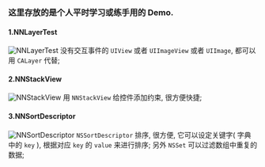 ### 这里存放的是个人平时学习或练手用的 Demo.

####  1.NNLayerTest  
![NNLayerTest](https://github.com/liuzhongning/NNLearn/tree/master/NNLayerTest) 没有交互事件的 `UIView` 或者 `UIImageView` 或者 `UIImage`, 都可以用 `CALayer` 代替;

####  2.NNStackView  
![NNStackView](https://github.com/liuzhongning/NNLearn/tree/master/NNStackView) 用 `NNStackView` 给控件添加约束, 很方便快捷;

####  3.NNSortDescriptor  
![NNSortDescriptor](https://github.com/liuzhongning/NNLearn/tree/master/NNSortDescriptor) `NSSortDescriptor` 排序, 很方便, 它可以设定关键字( 字典中的 `key` ), 根据对应 `key` 的 `value` 来进行排序; 另外 `NSSet` 可以过滤数组中重复的数据;

